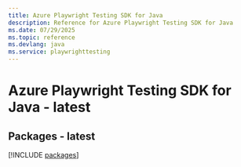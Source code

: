 ```yaml
---
title: Azure Playwright Testing SDK for Java
description: Reference for Azure Playwright Testing SDK for Java
ms.date: 07/29/2025
ms.topic: reference
ms.devlang: java
ms.service: playwrighttesting
---
```

# Azure Playwright Testing SDK for Java - latest
## Packages - latest
[!INCLUDE [packages](playwright-testing-index.md)]